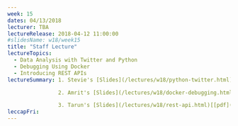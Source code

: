 ```yaml
---
week: 15
dates: 04/13/2018
lecturer: TBA
lectureRelease: 2018-04-12 11:00:00
#slidesName: w18/week15
title: "Staff Lecture"
lectureTopics:
  - Data Analysis with Twitter and Python
  - Debugging Using Docker
  - Introducing REST APIs
lectureSummary: 1. Stevie's [Slides](/lectures/w18/python-twitter.html)[[pdf](/lectures/w18/python-twitter.pdf)]

                2. Amrit's [Slides](/lectures/w18/docker-debugging.html)[[pdf](/lectures/w18/docker-debugging.pdf)]

                3. Tarun's [Slides](/lectures/w18/rest-api.html)[[pdf](/lectures/w18/rest-api.pdf)] and [Starter Code](https://github.com/tarunsk/eecs398-flask-sample)
leccapFri:
---
```

